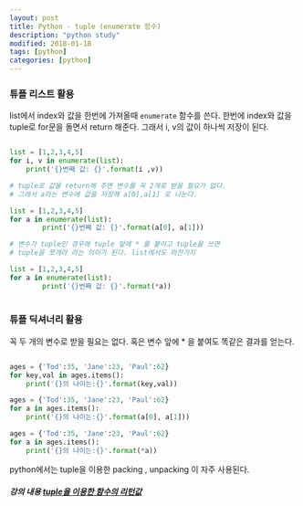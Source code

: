 ```yaml
---
layout: post
title: Python - tuple (enumerate 함수)
description: "python study"
modified: 2018-01-18
tags: [python]
categories: [python]
---
```



### 튜플 리스트 활용

list에서 index와 값을 한번에 가져올때 `enumerate` 함수를 쓴다.
한번에 index와 값을 tuple로 for문을 돌면서 return 해준다.
그래서 i, v의 값이 하나씩 저장이 된다.

```python

list = [1,2,3,4,5]
for i, v in enumerate(list):
    print('{}번째 값: {}'.format(i ,v))

# tuple로 값을 return해 주면 변수를 꼭 2개로 받을 필요가 없다. 
# 그래서 a라는 변수에 값을 저장해 a[0],a[1] 로 나눈다.

list = [1,2,3,4,5]
for a in enumerate(list):
        print('{}번째 값: {}'.format(a[0], a[1]))

# 변수가 tuple인 경우에 tuple 앞에 * 를 붙이고 tuple을 쓰면 
# tuple을 쪼개라 라는 의미가 된다. list에서도 마찬가지

list = [1,2,3,4,5]
for a in enumerate(list):
        print('{}번째 값: {}'.format(*a))
        
```


### 튜플 딕셔너리 활용

꼭 두 개의 변수로 받을 필요는 없다.
혹은 변수 앞에 * 을 붙여도 똑같은 결과를 얻는다.

```python

ages = {'Tod':35, 'Jane':23, 'Paul':62}
for key,val in ages.items():
    print('{}의 나이는:{}'.format(key,val))

ages = {'Tod':35, 'Jane':23, 'Paul':62}
for a in ages.items():
    print('{}의 나이는:{}'.format(a[0], a[1]))

ages = {'Tod':35, 'Jane':23, 'Paul':62}
for a in ages.items():
    print('{}의 나이는:{}'.format(*a))

```
python에서는 tuple을 이용한 packing , unpacking 이 자주 사용된다.


##### 강의 내용 [tuple을 이용한 함수의 리턴값](https://programmers.co.kr/learn/courses/2/lessons/290)

